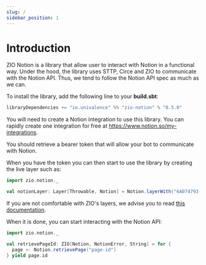 ```yaml
---
slug: /
sidebar_position: 1
---
```


# Introduction

ZIO Notion is a library that allow user to interact with Notion in a functional way. Under the hood, the library uses
STTP, Circe and ZIO to communicate with the Notion API. Thus, we tend to follow the Notion API spec as much as we can.

To install the library, add the following line to your **build.sbt**:

```scala
libraryDependencies += "io.univalence" %% "zio-notion" % "0.5.0"
```

You will need to create a Notion integration to use this library. You can rapidly create one integration for free at
https://www.notion.so/my-integrations.

You should retrieve a bearer token that will allow your bot to communicate with Notion.

When you have the token you can then start to use the library by creating the live layer such as:

```scala
import zio.notion._

val notionLayer: Layer[Throwable, Notion] = Notion.layerWith("6A074793-D735-4BF6-9159-24351D239BBC")
```

If you are not comfortable with ZIO's layers, we advise you to read 
[this documentation](https://zio.dev/next/datatypes/contextual/zlayer).

When it is done, you can start interacting with the Notion API:

````scala
import zio.notion._

val retrievePageId: ZIO[Notion, NotionError, String] = for {
  page <- Notion.retrievePage("page-id")
} yield page.id
````